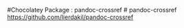 ﻿#Chocolatey Package : pandoc-crossref
﻿# pandoc-crossref
https://github.com/lierdakil/pandoc-crossref
